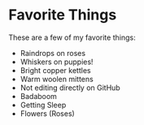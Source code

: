# Favorite Things

These are a few of my favorite things:

- Raindrops on roses
- Whiskers on puppies!
- Bright copper kettles
- Warm woolen mittens
- Not editing directly on GitHub
- Badaboom
- Getting Sleep
- Flowers (Roses)
